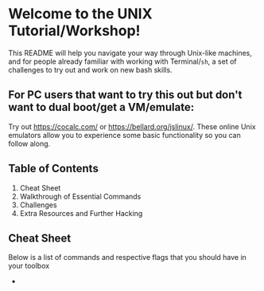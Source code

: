 # Welcome to the UNIX Tutorial/Workshop! 

This README will help you navigate your way through Unix-like machines, and for people already familiar with working with Terminal/`sh`, a set of challenges to try out and work on new bash skills. 

## For PC users that want to try this out but don't want to dual boot/get a VM/emulate: 

Try out https://cocalc.com/ or https://bellard.org/jslinux/. These online Unix emulators allow you to experience some basic functionality so you can follow along. 

## Table of Contents 

1. Cheat Sheet
2. Walkthrough of Essential Commands
3. Challenges
4. Extra Resources and Further Hacking 

## Cheat Sheet 

Below is a list of commands and respective flags that you should have in your toolbox 

- 
